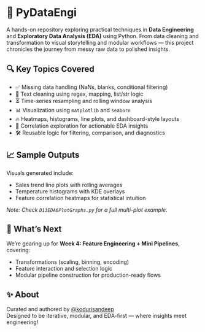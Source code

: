 # 🚀 PyDataEngi

A hands-on repository exploring practical techniques in **Data Engineering** and **Exploratory Data Analysis (EDA)** using Python. From data cleaning and transformation to visual storytelling and modular workflows — this project chronicles the journey from messy raw data to polished insights.

## 🔍 Key Topics Covered

- ✅ Missing data handling (NaNs, blanks, conditional filtering)
- 🧹 Text cleaning using regex, mapping, list/str logic
- ⏳ Time-series resampling and rolling window analysis
- 📊 Visualization using `matplotlib` and `seaborn`
- 🔥 Heatmaps, histograms, line plots, and dashboard-style layouts
- 🧠 Correlation exploration for actionable EDA insights
- 🛠️ Reusable logic for filtering, comparison, and diagnostics

## 📈 Sample Outputs

Visuals generated include:
- Sales trend line plots with rolling averages
- Temperature histograms with KDE overlays
- Feature correlation heatmaps for statistical intuition

_Note: Check `D13EDA6PlotGraphs.py` for a full multi-plot example._

## 🧪 What’s Next

We’re gearing up for **Week 4: Feature Engineering + Mini Pipelines**, covering:
- Transformations (scaling, binning, encoding)
- Feature interaction and selection logic
- Modular pipeline construction for production-ready flows

## ✨ About

Curated and authored by [@kodurisandeep](https://github.com/kodurisandeep)  
Designed to be iterative, modular, and EDA-first — where insights meet engineering!
